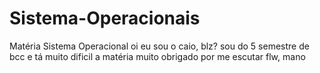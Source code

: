 Sistema-Operacionais
====================

Matéria Sistema Operacional
oi eu sou o caio, blz?
sou do 5 semestre de bcc e tá muito dificil a matéria
muito obrigado por me escutar
flw, mano
